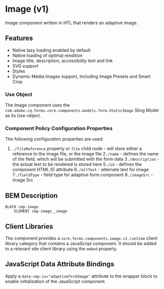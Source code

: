 <!--
Copyright 2022 Adobe

Licensed under the Apache License, Version 2.0 (the "License");
you may not use this file except in compliance with the License.
You may obtain a copy of the License at

    http://www.apache.org/licenses/LICENSE-2.0

Unless required by applicable law or agreed to in writing, software
distributed under the License is distributed on an "AS IS" BASIS,
WITHOUT WARRANTIES OR CONDITIONS OF ANY KIND, either express or implied.
See the License for the specific language governing permissions and
limitations under the License.
-->
Image (v1)
====
Image component written in HTL that renders an adaptive image.

## Features
* Native lazy loading enabled by default
* Native loading of optimal rendition
* Image title, description, accessibility text and link
* SVG support
* Styles
* Dynamic Media images support, including Image Presets and Smart Crop

### Use Object
The Image component uses the `com.adobe.cq.forms.core.components.models.form.StaticImage` Sling Model as its Use-object.

### Component Policy Configuration Properties
The following configuration properties are used:

1. `./fileReference` property or `file` child node - will store either a reference to the image file, or the image file
2`./name` - defines the name of the field, which will be submitted with the form data
3`./description` - the actual text to be rendered is stored here
5`./id` - defines the component HTML ID attribute
6`./altText` - alternate text for image
7`./fieldType` - field type for adaptive form component
8`./imageSrc` - Image Src

## BEM Description
```
BLOCK cmp-image
    ELEMENT cmp-image__image
```

## Client Libraries
The component provides a `core.forms.components.image.v1.runtime` client library category that contains a JavaScript
component. It should be added to a relevant site client library using the `embed` property.

## JavaScript Data Attribute Bindings
Apply a `data-cmp-is="adaptiveFormImage"` attribute to the wrapper block to enable initialization of the JavaScript component.
